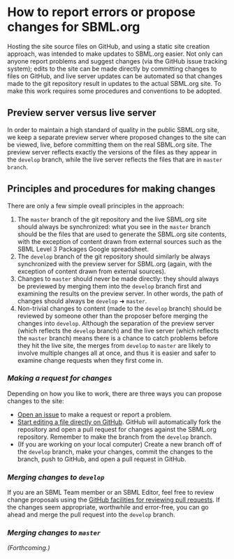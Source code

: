 How to report errors or propose changes for SBML.org
====================================================

Hosting the site source files on GitHub, and using a static site creation approach, was intended to make updates to SBML.org easier.  Not only can anyone report problems and suggest changes (via the GitHub issue tracking system); edits to the site can be made directly by committing changes to files on GitHub, and live server updates can be automated so that changes made to the git repository result in updates to the actual SBML.org site.
To make this work requires some procedures and conventions to be adopted.


Preview server versus live server
---------------------------------

In order to maintain a high standard of quality in the public SBML.org site, we keep a separate preview server where proposed changes to the site can be viewed, live, before committing them on the real SBML.org site.  The preview server reflects exactly the versions of the files as they appear in the `develop` branch, while the live server reflects the files that are in `master branch`.


Principles and procedures for making changes
--------------------------------------------

There are only a few simple oveall principles in the approach:

1. The `master` branch of the git repository and the live SBML.org site should always be synchronized: what you see in the `master` branch should be the files that are used to generate the SBML.org site contents, with the exception of content drawn from external sources such as the SBML Level 3&nbsp;Packages Google spreadsheet.
2. The `develop` branch of the git repository should similarly be always synchronized with the preview server for SBML.org (again, with the exception of content drawn from external sources).
3. Changes to `master` should never be made directly: they should always be previewed by merging them into the `develop` branch first and examining the results on the preview server.  In other words, the path of changes should always be `develop` ➜ `master`.
4. Non-trivial changes to content (made to the `develop` branch) should be reviewed by someone other than the proposer before merging the changes into `develop`.  Although the separation of the preview server (which reflects the `develop` branch) and the live server (which reflects the `master` branch) means there is a chance to catch problems before they hit the live site, the merges from `develop` to `master` are likely to involve multiple changes all at once, and thus it is easier and safer to examine change requests when they first come in.


### _Making a request for changes_

Depending on how you like to work, there are three ways you can propose changes to the site:

* [Open an issue](https://github.com/sbmlteam/sbml-org-website/issues) to make a request or report a problem.
* [Start editing a file directly on GitHub](https://help.github.com/en/github/managing-files-in-a-repository/editing-files-in-another-users-repository). GitHub will automatically fork the repository and open a pull request for changes against the SBML.org repository.  Remember to make the branch from the `develop` branch.
* (If you are working on your local computer) Create a new branch off of the `develop` branch, make your changes, commit the changes to the branch, push to GitHub, and open a pull request in GitHub.


### _Merging changes to `develop`_

If you are an SBML Team member or an SBML Editor, feel free to review change proposals using the [GitHub facilities for reviewing pull requests](https://help.github.com/en/github/collaborating-with-issues-and-pull-requests/about-pull-request-reviews).  If the changes seem appropriate, worthwhile and error-free, you can go ahead and merge the pull request into the `develop` branch.


### _Merging changes to `master`_

_(Forthcoming.)_
